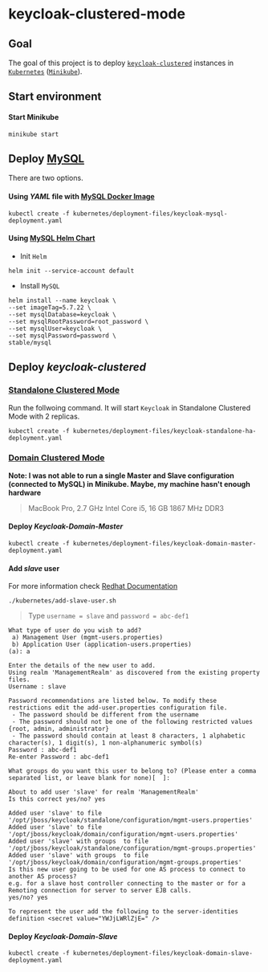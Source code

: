 # keycloak-clustered-mode

## Goal

The goal of this project is to deploy [`keycloak-clustered`](https://github.com/ivangfr/keycloak-clustered) instances in [`Kubernetes`](https://kubernetes.io) ([`Minikube`](https://kubernetes.io/docs/getting-started-guides/minikube)).

## Start environment

#### Start Minikube
```
minikube start
```

## Deploy [MySQL](https://www.mysql.com)

There are two options.

#### Using _YAML_ file with [MySQL Docker Image](https://hub.docker.com/_/mysql/)
```
kubectl create -f kubernetes/deployment-files/keycloak-mysql-deployment.yaml
```

#### Using [MySQL Helm Chart](https://github.com/kubernetes/charts/tree/master/stable/mysql)

- Init `Helm`
```
helm init --service-account default
```

- Install `MySQL`
```
helm install --name keycloak \
--set imageTag=5.7.22 \
--set mysqlDatabase=keycloak \
--set mysqlRootPassword=root_password \
--set mysqlUser=keycloak \
--set mysqlPassword=password \
stable/mysql
```

## Deploy _keycloak-clustered_

### [Standalone Clustered Mode](https://www.keycloak.org/docs/latest/server_installation/index.html#_standalone-ha-mode)

Run the follwoing command. It will start `Keycloak` in Standalone Clustered Mode with 2 replicas.
```
kubectl create -f kubernetes/deployment-files/keycloak-standalone-ha-deployment.yaml
```

### [Domain Clustered Mode](https://www.keycloak.org/docs/latest/server_installation/index.html#_domain-mode)

**Note: I was not able to run a single Master and Slave configuration (connected to MySQL) in Minikube. Maybe, my machine hasn't enough hardware**
> MacBook Pro, 2.7 GHz Intel Core i5, 16 GB 1867 MHz DDR3

#### Deploy _Keycloak-Domain-Master_

```
kubectl create -f kubernetes/deployment-files/keycloak-domain-master-deployment.yaml
```

#### Add _slave_ user

For more information check [Redhat Documentation](https://access.redhat.com/documentation/en-us/red_hat_jboss_enterprise_application_platform/7.0/html-single/how_to_configure_server_security/#securing_managed_domain)
```
./kubernetes/add-slave-user.sh
```
>Type `username = slave` and `password = abc-def1`

```
What type of user do you wish to add? 
 a) Management User (mgmt-users.properties) 
 b) Application User (application-users.properties)
(a): a

Enter the details of the new user to add.
Using realm 'ManagementRealm' as discovered from the existing property files.
Username : slave

Password recommendations are listed below. To modify these restrictions edit the add-user.properties configuration file.
 - The password should be different from the username
 - The password should not be one of the following restricted values {root, admin, administrator}
 - The password should contain at least 8 characters, 1 alphabetic character(s), 1 digit(s), 1 non-alphanumeric symbol(s)
Password : abc-def1
Re-enter Password : abc-def1

What groups do you want this user to belong to? (Please enter a comma separated list, or leave blank for none)[  ]: 

About to add user 'slave' for realm 'ManagementRealm'
Is this correct yes/no? yes

Added user 'slave' to file '/opt/jboss/keycloak/standalone/configuration/mgmt-users.properties'
Added user 'slave' to file '/opt/jboss/keycloak/domain/configuration/mgmt-users.properties'
Added user 'slave' with groups  to file '/opt/jboss/keycloak/standalone/configuration/mgmt-groups.properties'
Added user 'slave' with groups  to file '/opt/jboss/keycloak/domain/configuration/mgmt-groups.properties'
Is this new user going to be used for one AS process to connect to another AS process? 
e.g. for a slave host controller connecting to the master or for a Remoting connection for server to server EJB calls.
yes/no? yes

To represent the user add the following to the server-identities definition <secret value="YWJjLWRlZjE=" />
```

#### Deploy _Keycloak-Domain-Slave_

```
kubectl create -f kubernetes/deployment-files/keycloak-domain-slave-deployment.yaml
```